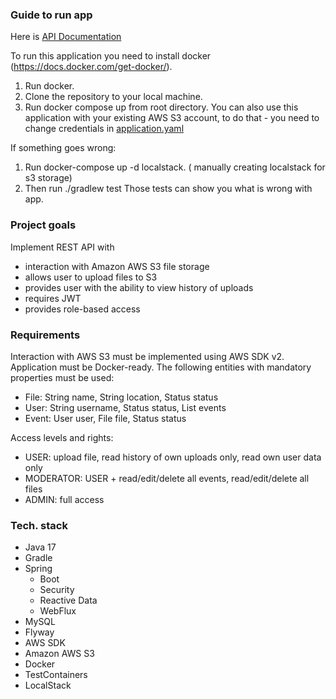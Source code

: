 ### Guide to run app
Here is [API Documentation](src/main/resources/api-docs.yaml)

To run this application you need to install docker (https://docs.docker.com/get-docker/).
1. Run docker.
2. Clone the repository to your local machine.
3. Run docker compose up from root directory.
You can also use this application with your existing AWS S3 account, to do that - you need to change credentials in [application.yaml](src/main/resources/application.yaml)

If something goes wrong:
1. Run docker-compose up -d localstack. ( manually creating localstack for s3 storage)
2. Then run ./gradlew test
Those tests can show you what is wrong with app.

### Project goals
Implement REST API with
* interaction with Amazon AWS S3 file storage
* allows user to upload files to S3
* provides user with the ability to view history of uploads
* requires JWT
* provides role-based access

### Requirements
Interaction with AWS S3 must be implemented using AWS SDK v2. Application must be Docker-ready.
The following entities with mandatory properties must be used:
* File: String name, String location, Status status
* User: String username, Status status, List<Event> events
* Event: User user, File file, Status status

Access levels and rights:
* USER: upload file, read history of own uploads only, read own user data only
* MODERATOR: USER + read/edit/delete all events, read/edit/delete all files
* ADMIN: full access

### Tech. stack

* Java 17
* Gradle
* Spring
    * Boot
    * Security
    * Reactive Data
    * WebFlux
* MySQL
* Flyway
* AWS SDK
* Amazon AWS S3
* Docker
* TestContainers
* LocalStack

